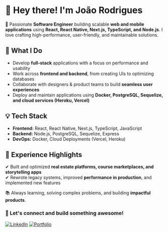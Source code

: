 # 👋 Hey there! I'm João Rodrigues 

🚀 Passionate **Software Engineer** building scalable **web and mobile applications** using **React, React Native, Next.js, TypeScript, and Node.js**. I love crafting high-performance, user-friendly, and maintainable solutions.  

## 🔹 What I Do  
- Develop **full-stack** applications with a focus on performance and usability  
- Work across **frontend and backend**, from creating UIs to optimizing databases  
- Collaborate with designers & product teams to build **seamless user experiences**  
- Deploy and maintain applications using **Docker, PostgreSQL, Sequelize, and cloud services (Heroku, Vercel)**  

## 💡 Tech Stack  
- **Frontend:** React, React Native, Next.js, TypeScript, JavaScript  
- **Backend:** Node.js, PostgreSQL, Sequelize, Express  
- **DevOps:** Docker, Cloud Deployments (Vercel, Heroku)  

## 📌 Experience Highlights  
✔ Built and optimized **real estate platforms, course marketplaces, and storytelling apps**  
✔ Rewrote legacy systems, improved **performance in production**, and implemented new features  

📚 Always learning, solving complex problems, and building **impactful products**.  

### 🌟 Let's connect and build something awesome!  
[![LinkedIn](https://img.shields.io/badge/LinkedIn-Connect-blue?style=flat&logo=linkedin)]([https://linkedin.com/in/yourprofile](https://www.linkedin.com/in/jpcrjoao2/))  
[![Portfolio](https://img.shields.io/badge/Portfolio-Visit-brightgreen?style=flat)]()
